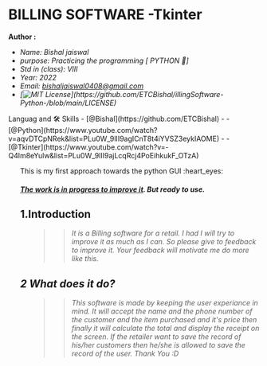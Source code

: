 # BILLING SOFTWARE -Tkinter

<b> Author : </b>
<i>
* Name: Bishal jaiswal
* purpose: Practicing the programming [ PYTHON 🐍]
* Std in (class): VIII
* Year: 2022
* Email: bishaljaiswal0408@gmail.com
* [![MIT License](https://img.shields.io/apm/l/atomic-design-ui.svg?)](https://github.com/ETCBishal/illingSoftware-Python-/blob/main/LICENSE)
</i>
Languag and 🛠 Skills
- [@Bishal](https://github.com/ETCBishal)
- 
- [@Python](https://www.youtube.com/watch?v=aqvDTCpNRek&list=PLu0W_9lII9agICnT8t4iYVSZ3eykIAOME)
- 
- [@Tkinter](https://www.youtube.com/watch?v=-Q4lm8eYulw&list=PLu0W_9lII9ajLcqRcj4PoEihkukF_OTzA)

<ul>
This is my first approach towards the python GUI
:heart_eyes:

##### <b><i><u>The work is in progress to improve it</i></b></u>. But ready to use.

</ul>

<ul>

## <h2><b>1.Introduction</b>
<ul>
<i>

>>  It is a Billing software for a retail. I had
I will try to improve it as much as I can. So please give to feedback to improve it.
Your feedback will motivate me do more like this.

</ul>

## <h2><b>2 What does it do?</b>
<ul>

>>  This software is made by keeping the user   experiance in mind. It will accept the name and the phone number of the customer and the item purchased and it's price then finally it will calculate the total and display the receipt on the screen. If the retailer want to save the record of his/her customers then he/she is allowed to save the record of the user. Thank You :D
</ul>
</i>

